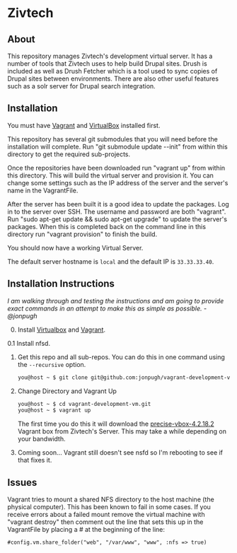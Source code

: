 ﻿# Zivtech

## About

This repository manages Zivtech's development virtual server. It has a number of
tools that Zivtech uses to help build Drupal sites. Drush is included as well as
Drush Fetcher which is a tool used to sync copies of Drupal sites between
environments. There are also other useful features such as a solr server for
Drupal search integration.

## Installation

You must have [Vagrant](http://vagrantup.com) and [VirtualBox](https://www.virtualbox.org/) installed first.

This repository has several git submodules that you will need before the
installation will complete. Run "git submodule update --init" from within this
directory to get the required sub-projects.

Once the repositories have been downloaded run "vagrant up" from within this
directory. This will build the virtual server and provision it. You can change
some settings such as the IP address of the server and the server's name in the
VagrantFile.

After the server has been built it is a good idea to update the packages. Log in
to the server over SSH. The username and password are both "vagrant". Run
"sudo apt-get update && sudo apt-get upgrade" to update the server's packages.
When this is completed back on the command line in this directory run
"vagrant provision" to finish the build.

You should now have a working Virtual Server.

The default server hostname is `local` and the default IP is `33.33.33.40`.

## Installation Instructions

<em>I am walking through and testing the instructions and am going to provide exact commands 
in an attempt to make this as simple as possible. -@jonpugh</em>

0. Install [Virtualbox](https://www.virtualbox.org/wiki/Downloads) and [Vagrant](http://www.vagrantup.com/downloads.html).

0.1 Install nfsd.

  
1. Get this repo and all sub-repos. You can do this in one command using the `--recursive` option.
    ```sh
    you@host ~ $ git clone git@github.com:jonpugh/vagrant-development-vm.git --recursive
    ```
2. Change Directory and Vagrant Up
    ```sh
    you@host ~ $ cd vagrant-development-vm.git
    you@host ~ $ vagrant up
    ```

    The first time you do this it will download the [precise-vbox-4.2.18.2](http://fattony.zivtech.com/files/precise-vbox-4.2.18.2.box) 
    Vagrant box from Zivtech's Server. This may take a while depending on your bandwidth.
    
3. Coming soon... 
  Vagrant still doesn't see nsfd so I'm rebooting to see if that fixes it.


## Issues

Vagrant tries to mount a shared NFS directory to the host machine (the physical
computer). This has been known to fail in some cases. If you receive errors
about a failed mount remove the virtual machine with "vagrant destroy" then
comment out the line that sets this up in the VagrantFile by placing a # at the
beginning of the line:

    #config.vm.share_folder("web", "/var/www", "www", :nfs => true)
